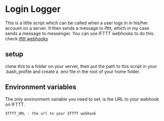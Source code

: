# Login Logger #
This is a little script which can be called when a user logs in in his/her account on a server. 
It then sends a message to ifttt, which in my case sends a message to messenger. You can use IFTTT webhooks to do this.
check [ifttt webhooks](https://ifttt.com/maker_webhooks)

## setup ##
clone this to a folder on your server, then put the path to this script in your .bash_profile and create a .env file in the root of your home folder.

## Environment variables ##
The only environment variable you need to set, is the URL to your webhook on IFTTT.
```bash
IFTTT_URL : the url to your IFTTT webhook
```
